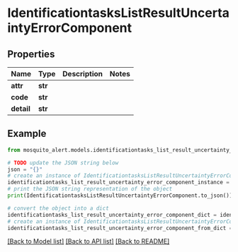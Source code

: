 # IdentificationtasksListResultUncertaintyErrorComponent


## Properties

Name | Type | Description | Notes
------------ | ------------- | ------------- | -------------
**attr** | **str** |  | 
**code** | **str** |  | 
**detail** | **str** |  | 

## Example

```python
from mosquito_alert.models.identificationtasks_list_result_uncertainty_error_component import IdentificationtasksListResultUncertaintyErrorComponent

# TODO update the JSON string below
json = "{}"
# create an instance of IdentificationtasksListResultUncertaintyErrorComponent from a JSON string
identificationtasks_list_result_uncertainty_error_component_instance = IdentificationtasksListResultUncertaintyErrorComponent.from_json(json)
# print the JSON string representation of the object
print(IdentificationtasksListResultUncertaintyErrorComponent.to_json())

# convert the object into a dict
identificationtasks_list_result_uncertainty_error_component_dict = identificationtasks_list_result_uncertainty_error_component_instance.to_dict()
# create an instance of IdentificationtasksListResultUncertaintyErrorComponent from a dict
identificationtasks_list_result_uncertainty_error_component_from_dict = IdentificationtasksListResultUncertaintyErrorComponent.from_dict(identificationtasks_list_result_uncertainty_error_component_dict)
```
[[Back to Model list]](../README.md#documentation-for-models) [[Back to API list]](../README.md#documentation-for-api-endpoints) [[Back to README]](../README.md)


